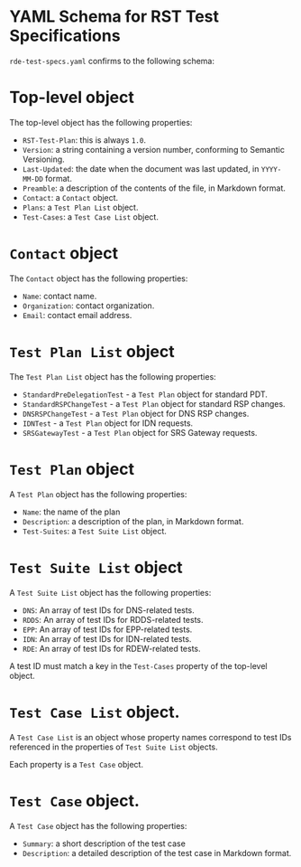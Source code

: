 # YAML Schema for RST Test Specifications

`rde-test-specs.yaml` confirms to the following schema:

# Top-level object

The top-level object has the following properties:

* `RST-Test-Plan`: this is always `1.0`.
* `Version`: a string containing a version number, conforming to Semantic Versioning.
* `Last-Updated`: the date when the document was last updated, in `YYYY-MM-DD` format.
* `Preamble`: a description of the contents of the file, in Markdown format.
* `Contact`: a `Contact` object.
* `Plans`: a `Test Plan List` object.
* `Test-Cases`: a `Test Case List` object.

# `Contact` object

The `Contact` object has the following properties:

* `Name`: contact name.
* `Organization`: contact organization.
* `Email`: contact email address.

# `Test Plan List` object

The `Test Plan List` object has the following properties:

* `StandardPreDelegationTest` - a `Test Plan` object for standard PDT.
* `StandardRSPChangeTest` - a `Test Plan` object for standard RSP changes.
* `DNSRSPChangeTest` - a `Test Plan` object for DNS RSP changes.
* `IDNTest` - a `Test Plan` object for IDN requests.
* `SRSGatewayTest` - a `Test Plan` object for SRS Gateway requests.

# `Test Plan` object

A `Test Plan` object has the following properties:

* `Name`: the name of the plan
* `Description`: a description of the plan, in Markdown format.
* `Test-Suites`: a `Test Suite List` object.

# `Test Suite List` object

A `Test Suite List` object has the following properties:

* `DNS`: An array of test IDs for DNS-related tests.
* `RDDS`: An array of test IDs for RDDS-related tests.
* `EPP`: An array of test IDs for EPP-related tests.
* `IDN`: An array of test IDs for IDN-related tests.
* `RDE`: An array of test IDs for RDEW-related tests.

A test ID must match a key in the `Test-Cases` property of the top-level object.

# `Test Case List` object.

A `Test Case List` is an object whose property names correspond to test IDs referenced in the properties of `Test Suite List` objects.

Each property is a `Test Case` object.

# `Test Case` object.

A `Test Case` object has the following properties:

* `Summary`: a short description of the test case
* `Description`: a detailed description of the test case in Markdown format.
